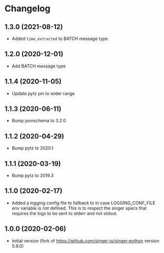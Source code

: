 # Changelog

## 1.3.0 (2021-08-12)
  * Added `time_extracted` to BATCH message type

## 1.2.0 (2020-12-01)
  * Add BATCH message type

## 1.1.4 (2020-11-05)
  * Update pytz pin to wider range

## 1.1.3 (2020-06-11)
  * Bump jsonschema to 3.2.0

## 1.1.2 (2020-04-29)
  * Bump pytz to 2020.1

## 1.1.1 (2020-03-19)
  * Bump pytz to 2019.3

## 1.1.0 (2020-02-17)
  * Added a logging config file to fallback to in case LOGGING_CONF_FILE env variable is not defined. This is to 
  respect the singer specs that requires the logs to be sent to stderr and not stdout.

## 1.0.0 (2020-02-06)
  * Initial version (fork of https://github.com/singer-io/singer-python version 5.9.0)

